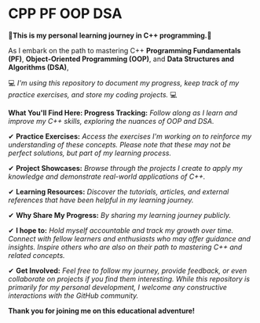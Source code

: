 # CPP  PF OOP DSA
🚀**This is my personal learning journey in C++ programming.**🚀

As I embark on the path to mastering C++
**Programming Fundamentals (PF)**,
**Object-Oriented Programming (OOP)**,
and **Data Structures and Algorithms (DSA)**,

💻 *I'm using this repository to document my progress, keep track of my practice exercises, and store my coding projects.* 💻

**What You'll Find Here:  Progress Tracking:**
*Follow along as I learn and improve my C++ skills, exploring the nuances of OOP and DSA.*

✔ **Practice Exercises:** *Access the exercises I'm working on to reinforce my understanding of these concepts.
Please note that these may not be perfect solutions, but part of my learning process.*

✔ **Project Showcases:** *Browse through the projects I create to apply my knowledge and demonstrate real-world applications of C++.*

✔ **Learning Resources:** *Discover the tutorials, articles, and external references that have been helpful in my learning journey.*

✔ **Why Share My Progress:**  *By sharing my learning journey publicly.*

✔ **I hope to:**  *Hold myself accountable and track my growth over time. Connect with fellow learners and enthusiasts who may offer guidance and insights. Inspire others who are also on their path to mastering C++ and related concepts.*

✔ **Get Involved:** *Feel free to follow my journey, provide feedback, or even collaborate on projects if you find them interesting. While this repository is primarily for my personal development, I welcome any constructive interactions with the GitHub community.*

**Thank you for joining me on this educational adventure!**
